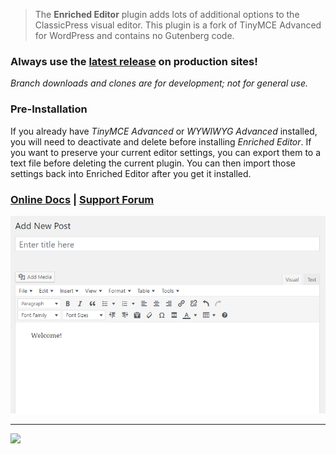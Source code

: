 > The **Enriched Editor** plugin adds lots of additional options to the ClassicPress visual editor. This plugin is a fork of TinyMCE Advanced for WordPress and contains no Gutenberg code.

### Always use the **[latest release](https://github.com/codepotent/enriched-editor/releases/latest)** on production sites! 

_Branch downloads and clones are for development; not for general use._

### Pre-Installation
If you already have _TinyMCE Advanced_ or _WYWIWYG Advanced_ installed, you will need to deactivate and delete before installing _Enriched Editor_. If you want to preserve your current editor settings, you can export them to a text file before deleting the current plugin. You can then import those settings back into Enriched Editor after you get it installed.

### [Online Docs](https://codepotent.com/classicpress/plugins/) **|** [Support Forum](https://forums.classicpress.net/c/plugins/plugin-support/67)

![Screenshot](screenshot.png)

---

[![](https://static.codepotent.com/images/logotype/code-potent-logotype-wordmark-252x36.png)](https://codepotent.com/classicpress/plugins/)

